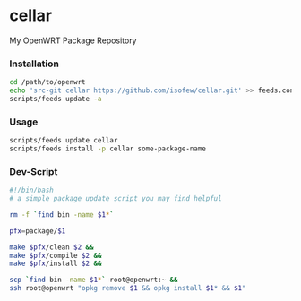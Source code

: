 # cellar
My OpenWRT Package Repository

### Installation
```bash
cd /path/to/openwrt
echo 'src-git cellar https://github.com/isofew/cellar.git' >> feeds.conf.default
scripts/feeds update -a
```

### Usage
```bash
scripts/feeds update cellar
scripts/feeds install -p cellar some-package-name
```

### Dev-Script
```bash
#!/bin/bash
# a simple package update script you may find helpful

rm -f `find bin -name $1*`

pfx=package/$1

make $pfx/clean $2 &&
make $pfx/compile $2 &&
make $pfx/install $2 &&

scp `find bin -name $1*` root@openwrt:~ &&
ssh root@openwrt "opkg remove $1 && opkg install $1* && $1"
```
